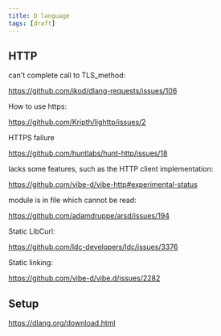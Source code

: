 ```yaml
---
title: D language
tags: [draft]
---
```


## HTTP

can't complete call to TLS_method:

<https://github.com/ikod/dlang-requests/issues/106>

How to use https:

<https://github.com/Kripth/lighttp/issues/2>

HTTPS failure

<https://github.com/huntlabs/hunt-http/issues/18>

lacks some features, such as the HTTP client implementation:

<https://github.com/vibe-d/vibe-http#experimental-status>

module is in file which cannot be read:

<https://github.com/adamdruppe/arsd/issues/194>

Static LibCurl:

<https://github.com/ldc-developers/ldc/issues/3376>

Static linking:

<https://github.com/vibe-d/vibe.d/issues/2282>

## Setup

<https://dlang.org/download.html>
